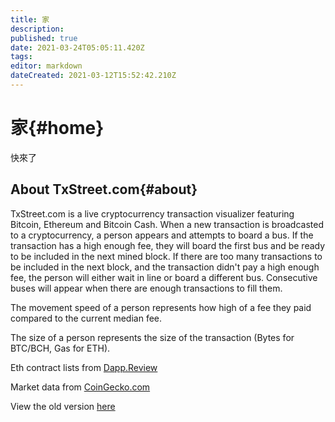 ```yaml
---
title: 家
description:
published: true
date: 2021-03-24T05:05:11.420Z
tags:
editor: markdown
dateCreated: 2021-03-12T15:52:42.210Z
---
```


# 家{#home}
快來了
## About TxStreet.com{#about}
TxStreet.com is a live cryptocurrency transaction visualizer featuring Bitcoin, Ethereum and Bitcoin Cash. When a new transaction is broadcasted to a cryptocurrency, a person appears and attempts to board a bus. If the transaction has a high enough fee, they will board the first bus and be ready to be included in the next mined block. If there are too many transactions to be included in the next block, and the transaction didn't pay a high enough fee, the person will either wait in line or board a different bus. Consecutive buses will appear when there are enough transactions to fill them.

The movement speed of a person represents how high of a fee they paid compared to the current median fee.

The size of a person represents the size of the transaction (Bytes for BTC/BCH, Gas for ETH).

Eth contract lists from [Dapp.Review](https://dapp.review/)

Market data from [CoinGecko.com](https://www.coingecko.com/en)

View the old version [here](https://txstreet.com/old/)
